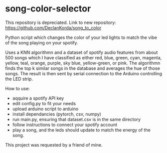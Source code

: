 # song-color-selector

This repository is depreciated. Link to new repository: https://github.com/DeclanKorda/song_to_color

Python script which changes the color of your led lights to match the vibe of the song playing on your spotify.

Uses a KNN algorithmn and a dataset of spotify audio features from about 500 songs which I have classified as either red, blue, green, cyan, magenta, yellow, teal, orange, purple, sky blue, yellow-green, or pink.
The algorithmn finds the top k similar songs in the database and averages the hue of those songs. The result is then sent by serial connection to the Arduino controlling the LED strip.

How to use:
- aqquire a spotify API key
- edit config.py to fit your needs
- upload arduino script to arduino
- install dependancies (pytorch, csv, numpy)
- run main.py, ensuring that dataset.csv is in the same directory
- follow instructions to connect your spotify account
- play a song, and the leds should update to match the energy of the song.

This project was requested by a friend of mine. 
